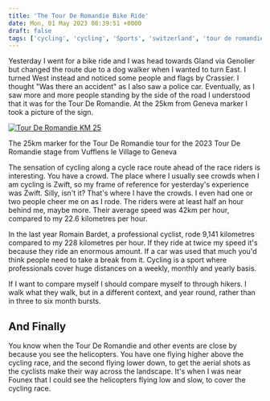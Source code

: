 ```yaml
---
title: 'The Tour De Romandie Bike Ride'
date: Mon, 01 May 2023 08:39:51 +0000
draft: false
tags: ['cycling', 'cycling', 'Sports', 'switzerland', 'tour de romandie']
---
```


Yesterday I went for a bike ride and I was head towards Gland via Genolier but changed the route due to a dog walker when I wanted to turn East. I turned West instead and noticed some people and flags by Crassier. I thought "Was there an accident" as I also saw a police car. Eventually, as I saw more and more people standing by the side of the road I understood that it was for the Tour De Romandie. At the 25km from Geneva marker I took a picture of the sign.

[![Tour De Romandie KM 25](https://www.main-vision.com/richard/blog/wp-content/uploads/2023/05/img_5064-1024x768.jpg)](https://www.main-vision.com/richard/blog/wp-content/uploads/2023/05/img_5064-scaled.jpg)

The 25km marker for the Tour De Romandie tour for the 2023 Tour De Romandie stage from Vufflens le Village to Geneva

The sensation of cycling along a cycle race route ahead of the race riders is interesting. You have a crowd. The place where I usually see crowds when I am cycling is Zwift, so my frame of reference for yesterday's experience was Zwift. Silly, isn't it? That's where I have the crowds. I even had one or two people cheer me on as I rode. The riders were at least half an hour behind me, maybe more. Their average speed was 42km per hour, compared to my 22.6 kilometres per hour.

In the last year Romain Bardet, a professional cyclist, rode 9,141 kilometres compared to my 228 kilometres per hour. If they ride at twice my speed it's because they ride an enormous amount. If a car was used that much you'd think people need to take a break from it. Cycling is a sport where professionals cover huge distances on a weekly, monthly and yearly basis.

If I want to compare myself I should compare myself to through hikers. I walk what they walk, but in a different context, and year round, rather than in three to six month bursts.

And Finally
-----------

You know when the Tour De Romandie and other events are close by because you see the helicopters. You have one flying higher above the cycling race, and the second flying lower down, to get the aerial shots as the cyclists make their way across the landscape. It's when I was near Founex that I could see the helicopters flying low and slow, to cover the cycling race.